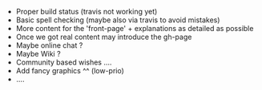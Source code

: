 * Proper build status (travis not working yet)
* Basic spell checking (maybe also via travis to avoid mistakes)
* More content for the 'front-page' + explanations as detailed as possible 
* Once we got real content may introduce the gh-page 
* Maybe online chat ?
* Maybe Wiki ?
* Community based wishes .... 
* Add fancy graphics ^^ (low-prio)
* .... 